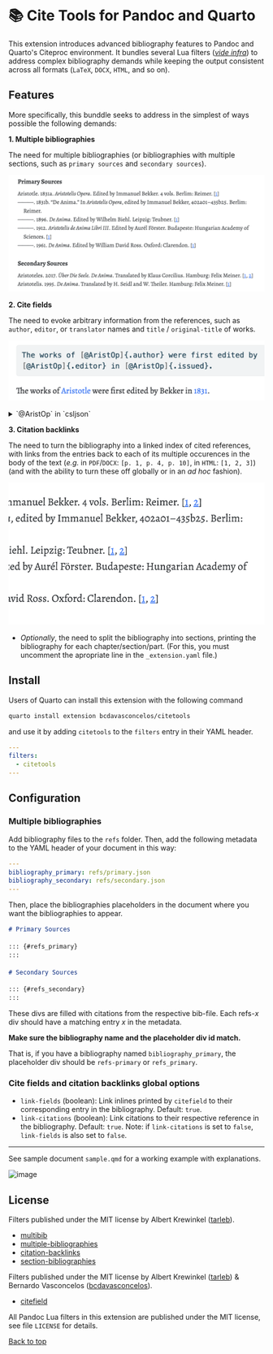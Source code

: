 # 📚 Cite Tools for Pandoc and Quarto

<!-- [![GitHub build status][CI badge]][CI workflow] -->

This extension introduces advanced bibliography features to Pandoc and Quarto's Citeproc environment. It bundles several Lua filters ([*vide infra*](#license)) to address complex bibliography demands while keeping the output consistent across all formats (`LaTeX`, `DOCX`, `HTML`, and so on).

## Features


More specifically, this bunddle seeks to address in the simplest of ways possible the following demands:

**1. Multiple bibliographies**

The need for multiple bibliographies (or bibliographies with multiple sections, such as `primary sources` and `secondary sources`).

![](2023-03-18-22-02-26.png)

**2. Cite fields**

The need to evoke arbitrary information from the references, such as `author`, `editor`, or `translator` names and `title` / `original-title` of works.

![](2023-03-18-22-24-10.png)

<details>
  <summary>`@AristOp` in `csljson`</summary>

```json
{
    "author": [
      {
        "family": "Aristotle"
      }
    ],
    "editor": [
      {
        "family": "Bekker",
        "given": "Immanuel"
      }
    ],
    "id": "AristOp",
    "issued": {
      "date-parts": [
        [
          1831
        ]
      ]
    },
    "number-of-volumes": "4",
    "publisher": "Reimer",
    "publisher-place": "Berlim",
    "title": "Aristotelis opera",
    "type": "book"
  }
```

</details>

**3. Citation backlinks**

The need to turn the bibliography into a linked index of cited references, with links from the entries back to each of its multiple occurences in the body of the text (*e.g.* in `PDF`/`DOCX`: `[p. 1, p. 4, p. 10]`, in `HTML`: `[1, 2, 3]`) (and with the ability to turn these off globally or in an *ad hoc* fashion).

![](2023-03-18-22-32-06.png)

- *Optionally*, the need to split the bibliography into sections, printing the bibliography for each chapter/section/part. (For this, you must uncomment the apropriate line in the `_extension.yaml` file.)

## Install

Users of Quarto can install this extension with the following command

```bash
quarto install extension bcdavasconcelos/citetools
```

and use it by adding `citetools` to the `filters` entry in their YAML header.

``` yaml
---
filters:
  - citetools
---
```

## Configuration

### Multiple bibliographies

Add bibliography files to the `refs` folder. Then, add the following metadata to the YAML header of your document in this way:

```yaml
---
bibliography_primary: refs/primary.json
bibliography_secondary: refs/secondary.json
---
```

Then, place the bibliographies placeholders in the document where you want the bibliographies to appear.

``` markdown
# Primary Sources

::: {#refs_primary}
:::

# Secondary Sources

::: {#refs_secondary}
:::
```

These divs are filled with citations from the respective bib-file. Each refs-*x* div should have a matching entry *x* in the metadata.

**Make sure the bibliography name and the placeholder div id match.**

That is, if you have a bibliography named `bibliography_primary`, the placeholder div should be `refs-primary` or `refs_primary`.

### Cite fields and citation backlinks global options

- `link-fields` (boolean): Link inlines printed by `citefield` to their corresponding entry in the bibliography. Default: `true`.
- `link-citations` (boolean): Link citations to their respective reference in the bibliography. Default: `true`. Note: if `link-citations` is set to `false`, `link-fields` is also set to `false`.

---

See sample document `sample.qmd` for a working example with explanations.


<img width="665" alt="image" src="https://user-images.githubusercontent.com/35749099/226091195-7b27f8a7-c802-4cbb-bac9-81265b7aed45.png">


License
------------------------------------------------------------------
Filters published under the MIT license by Albert Krewinkel ([tarleb](https://github.com/tarleb)).

- [multibib](https://github.com/pandoc-ext/multibib)
- [multiple-bibliographies](https://github.com/pandoc/lua-filters/tree/master/multiple-bibliographies)
- [citation-backlinks](https://github.com/bcdavasconcelos/citation-backlinks)
- [section-bibliographies](https://github.com/pandoc-ext/section-bibliographies)

Filters published under the MIT license by Albert Krewinkel ([tarleb](https://github.com/tarleb)) & Bernardo Vasconcelos ([bcdavasconcelos](https://github.com/bcdavasconcelos)).

- [citefield](https://github.com/bcdavasconcelos/citefield)


All Pandoc Lua filters in this extension are published under the MIT license, see
file `LICENSE` for details.

[Back to top](#cite-tools-for-pandoc-and-quarto)
